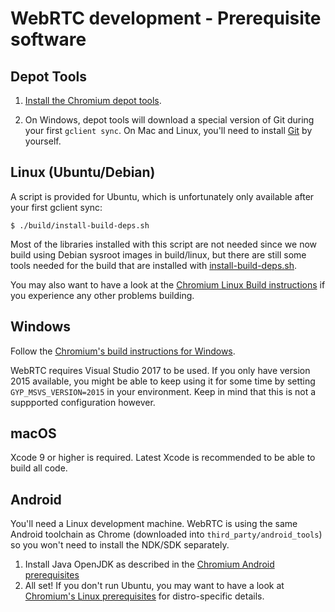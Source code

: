 # WebRTC development - Prerequisite software

## Depot Tools

1. [Install the Chromium depot tools][depot-tools].

2. On Windows, depot tools will download a special version of Git during your
first `gclient sync`. On Mac and Linux, you'll need to install [Git][git] by
yourself.

## Linux (Ubuntu/Debian)

A script is provided for Ubuntu, which is unfortunately only available after
your first gclient sync:

```
$ ./build/install-build-deps.sh
```

Most of the libraries installed with this script are not needed since we now
build using Debian sysroot images in build/linux, but there are still some tools
needed for the build that are installed with
[install-build-deps.sh][install-build-deps].

You may also want to have a look at the [Chromium Linux Build
instructions][chromium-linux-build-instructions] if you experience any other problems building.

## Windows

Follow the [Chromium's build instructions for Windows][chromium-win-build-instructions].

WebRTC requires Visual Studio 2017 to be used. If you only have version 2015
available, you might be able to keep using it for some time by setting
`GYP_MSVS_VERSION=2015` in your environment. Keep in mind that this is not a
suppported configuration however.

## macOS

Xcode 9 or higher is required. Latest Xcode is recommended to be able to build
all code.

## Android

You'll need a Linux development machine. WebRTC is using the same Android
toolchain as Chrome (downloaded into `third_party/android_tools`) so you won't
need to install the NDK/SDK separately.

1. Install Java OpenJDK as described in the
[Chromium Android prerequisites][chromium-android-build-build-instructions]
2. All set! If you don't run Ubuntu, you may want to have a look at
[Chromium's Linux prerequisites][chromium-linux-prerequisites] for distro-specific details.


[depot-tools]: http://dev.chromium.org/developers/how-tos/install-depot-tools
[git]: http://git-scm.com
[install-build-deps]: https://cs.chromium.org/chromium/src/build/install-build-deps.sh
[chromium-linux-build-instructions]: https://chromium.googlesource.com/chromium/src/+/master/docs/linux_build_instructions.md
[chromium-win-build-instructions]: https://chromium.googlesource.com/chromium/src/+/master/docs/windows_build_instructions.md
[chromium-linux-prerequisites]: https://chromium.googlesource.com/chromium/src/+/master/docs/linux_build_instructions.md#Install
[chromium-android-build-build-instructions]: https://www.chromium.org/developers/how-tos/android-build-instructions
